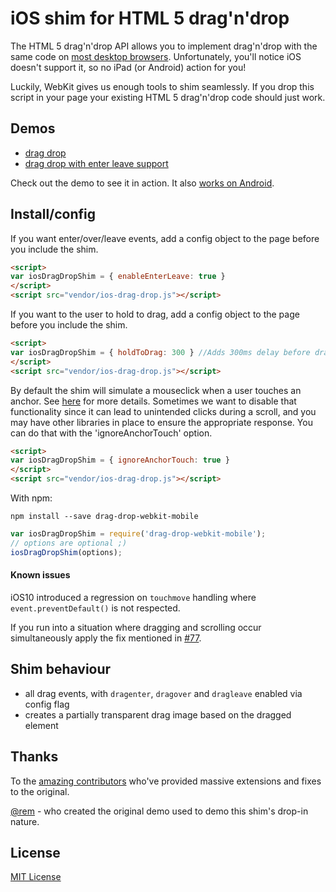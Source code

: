 # iOS shim for HTML 5 drag'n'drop

The HTML 5 drag'n'drop API allows you to implement drag'n'drop
with the same code on [most desktop browsers](http://caniuse.com/#search=drag). Unfortunately, you'll notice iOS doesn't support it, so no iPad (or Android) action for you!

Luckily, WebKit gives us enough tools to shim seamlessly. If you drop
this script in your page your existing HTML 5 drag'n'drop code should
just work.

## Demos

- [drag drop](http://timruffles.github.io/ios-html5-drag-drop-shim/demo/)
- [drag drop with enter leave support](http://timruffles.github.io/ios-html5-drag-drop-shim/enter-leave/)

Check out the demo to see it in action. It also [works on Android](https://twitter.com/TheFabulousMac/status/765913850151567360).

## Install/config

If you want enter/over/leave events, add a config object to the page before you include the shim.

```html
<script>
var iosDragDropShim = { enableEnterLeave: true }
</script>
<script src="vendor/ios-drag-drop.js"></script>
```
If you want to the user to hold to drag, add a config object to the page before you include the shim.

```html
<script>
var iosDragDropShim = { holdToDrag: 300 } //Adds 300ms delay before draging
</script>
<script src="vendor/ios-drag-drop.js"></script>
```

By default the shim will simulate a mouseclick when a user touches an anchor.  See [here](https://www.html5rocks.com/en/mobile/touchandmouse/#toc-1) for more details.  Sometimes we want to disable that functionality since it can lead to unintended clicks during a scroll, and you may have other libraries in place to ensure the appropriate response. You can do that with the 'ignoreAnchorTouch' option.

```html
<script>
var iosDragDropShim = { ignoreAnchorTouch: true }
</script>
<script src="vendor/ios-drag-drop.js"></script>
```

With npm:
```shell
npm install --save drag-drop-webkit-mobile
```

```javascript
var iosDragDropShim = require('drag-drop-webkit-mobile');
// options are optional ;)
iosDragDropShim(options);
```

#### Known issues

iOS10 introduced a regression on `touchmove` handling where `event.preventDefault()` is not respected.

If you run into a situation where dragging and scrolling occur simultaneously apply the fix mentioned in [#77](https://github.com/timruffles/ios-html5-drag-drop-shim/issues/77).

## Shim behaviour

- all drag events, with `dragenter`, `dragover` and `dragleave` enabled via config flag
- creates a partially transparent drag image based on the dragged element

## Thanks

To the [amazing contributors](https://github.com/timruffles/ios-html5-drag-drop-shim/graphs/contributors) who've provided massive extensions and fixes to the original.

<a href="http://twitter.com/rem">@rem</a> - who created the original demo used to demo this shim's
drop-in nature.

## License

[MIT License](LICENSE)
